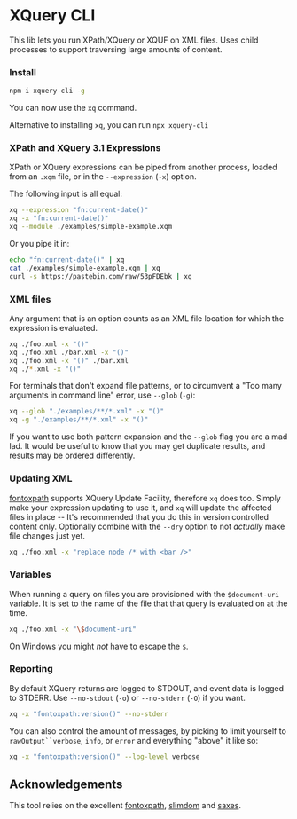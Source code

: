 # XQuery CLI

This lib lets you run XPath/XQuery or XQUF on XML files. Uses child processes to support traversing
large amounts of content.

### Install

```sh
npm i xquery-cli -g
```

You can now use the `xq` command.

Alternative to installing `xq`, you can run `npx xquery-cli`

### XPath and XQuery 3.1 Expressions

XPath or XQuery expressions can be piped from another process, loaded from an `.xqm` file, or in the
`--expression` (`-x`) option.

The following input is all equal:

```sh
xq --expression "fn:current-date()"
xq -x "fn:current-date()"
xq --module ./examples/simple-example.xqm
```

Or you pipe it in:

```sh
echo "fn:current-date()" | xq
cat ./examples/simple-example.xqm | xq
curl -s https://pastebin.com/raw/53pFDEbk | xq
```

### XML files

Any argument that is an option counts as an XML file location for which the expression is evaluated.

```sh
xq ./foo.xml -x "()"
xq ./foo.xml ./bar.xml -x "()"
xq ./foo.xml -x "()" ./bar.xml
xq ./*.xml -x "()"
```

For terminals that don't expand file patterns, or to circumvent a "Too many arguments in command
line" error, use `--glob` (`-g`):

```sh
xq --glob "./examples/**/*.xml" -x "()"
xq -g "./examples/**/*.xml" -x "()"
```

If you want to use both pattern expansion and the `--glob` flag you are a mad lad. It would be
useful to know that you may get duplicate results, and results may be ordered differently.

### Updating XML

[fontoxpath](https://www.npmjs.com/package/fontoxpath) supports XQuery Update Facility, therefore
`xq` does too. Simply make your expression updating to use it, and `xq` will update the affected
files in place -- It's recommended that you do this in version controlled content only. Optionally
combine with the `--dry` option to not _actually_ make file changes just yet.

```sh
xq ./foo.xml -x "replace node /* with <bar />"
```

### Variables

When running a query on files you are provisioned with the `$document-uri` variable. It is set to
the name of the file that that query is evaluated on at the time.

```sh
xq ./foo.xml -x "\$document-uri"
```

On Windows you might _not_ have to escape the `$`.

### Reporting

By default XQuery returns are logged to STDOUT, and event data is logged to STDERR. Use
`--no-stdout` (`-o`) or `--no-stderr` (`-O`) if you want.

```sh
xq -x "fontoxpath:version()" --no-stderr
```

You can also control the amount of messages, by picking to limit yourself to ` rawOutput``verbose `,
`info`, or `error` and everything "above" it like so:

```sh
xq -x "fontoxpath:version()" --log-level verbose
```

## Acknowledgements

This tool relies on the excellent [fontoxpath](https://www.npmjs.com/package/fontoxpath),
[slimdom](https://www.npmjs.com/package/slimdom) and [saxes](https://www.npmjs.com/package/saxes).
